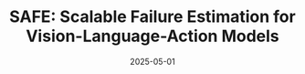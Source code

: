 ---
title: "SAFE: Scalable Failure Estimation for Vision-Language-Action Models"
collection: publications
permalink: /publication/2025-05-safe
excerpt: ''
date: 2025-05-01
venue: 'Preprint'
paperurl: 'https://arxiv.org/abs/2506.09937'
imgurl: 'safe-teaser.gif'
show: true
authors:
  - name: Qiao Gu
    link: https://georgegu1997.github.io/
  - name: Yuanliang Ju
    link: https://scholar.google.com/citations?user=rG90YVAAAAAJ&hl=zh-CN
  - name: Shengxiang Sun
    link:
  - name: Igor Gilitschenski
    link: https://www.gilitschenski.org/igor/
  - name: Haruki Nishimura
    link: https://harukins.github.io/
  - name: Masha Itkina
    link: https://mashaitkina.weebly.com/
  - name: Florian Shkurti
    link: https://www.cs.toronto.edu/~florian/
links:
  - name: paper
    link: https://arxiv.org/pdf/2506.09937
  - name: project page
    link: https://vla-safe.github.io/
---